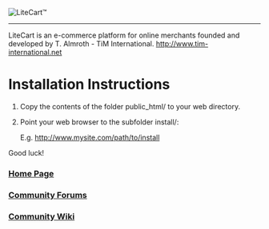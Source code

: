 ![LiteCart™](https://www.litecart.net/images/logotype.png "LiteCart™")

----------------------------------------------------------------------

LiteCart is an e-commerce platform for online merchants founded and developed by T. Almroth - TiM International. http://www.tim-international.net

# Installation Instructions

  1. Copy the contents of the folder public_html/ to your web directory.

  2. Point your web browser to the subfolder install/:

      E.g. http://www.mysite.com/path/to/install
    
  Good luck!

### [Home Page](http://www.litecart.net)

### [Community Forums](http://www.litecart.net/forums/)

### [Community Wiki](http://wiki.litecart.net)
